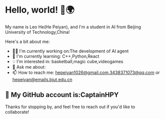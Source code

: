 # Hello, world! 👋🌍

My name is Leo He(He Peiyan), and I'm a student in AI from Beijing University of Technology,China!

Here's a bit about me:

- 👩‍💻 I'm currently working on:The development of AI agent
- 🌱 I'm currently learning: C++,Python,React
- 💡 I'm interested in: basketball,magic cube,videogames
- 💬 Ask me about: 
- 📫 How to reach me: hepeiyan1026@gmail.com,3438371073@qq.com or hepeiyan@emails.bjut.edu.cn
## 👷 My GitHub account is:CaptainHPY

Thanks for stopping by, and feel free to reach out if you'd like to collaborate!
